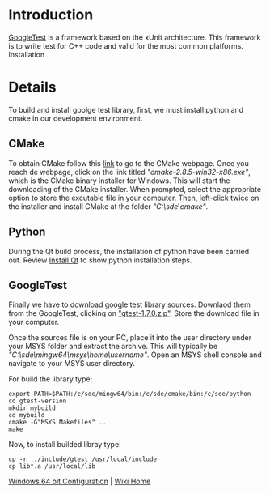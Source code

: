 # Introduction #

[GoogleTest](http://code.google.com/p/googletest/) is a framework based on the xUnit architecture. This framework is to write test for C++ code and valid for the most common platforms.
Installation

# Details #
To build and install goolge test library, first, we must install python and cmake in our development environment.

## CMake ##
To obtain CMake follow this [link](http://www.cmake.org/cmake/resources/software.html) to go to the CMake webpage. Once you reach de webpage, click on the link titled _"cmake-2.8.5-win32-x86.exe"_, which is the CMake binary installer for Windows. This will start the downloading of the CMake installer. When prompted, select the appropriate option to store the excutable file in your computer. Then, left-click twice on the installer and install CMake at the folder _"C:\sde\cmake"_.

## Python ##
During the Qt build process, the installation of python have been carried out. Review [Install Qt](InstallingQtForWindows64.md) to show python installation steps.

## GoogleTest ##
Finally we have to download google test library sources. Downlaod them from the GoogleTest, clicking on ["gtest-1.7.0.zip"](http://code.google.com/p/googletest/downloads/detail?name=gtest-1.7.0.zip). Store the download file in your computer.

Once the sources file is on your PC, place it into the user directory under your MSYS folder and extract the archive. This will typically be _"C:\sde\mingw64\msys\home\username"_. Open an MSYS shell console and navigate to your MSYS user directory.

For build the library type:
```
export PATH=$PATH:/c/sde/mingw64/bin:/c/sde/cmake/bin:/c/sde/python
cd gtest-version
mkdir mybuild
cd mybuild
cmake -G"MSYS Makefiles" ..
make
```

Now, to install builded libray type:
```
cp -r ../include/gtest /usr/local/include
cp lib*.a /usr/local/lib
```


[Windows 64 bit Configuration](InstallingForWindows64.md) | [Wiki Home](http://code.google.com/p/tonatiuh/w/list)